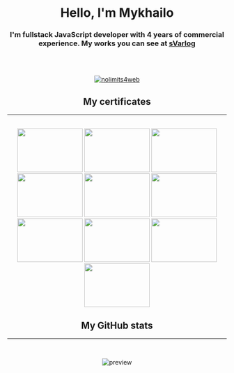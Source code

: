 <h1 align="center">Hello, I'm Mykhailo</h1>
<h3 align="center">I'm fullstack JavaScript developer with 4 years of commercial experience. My works you can see at <a href="https://svarlog.github.io/resume">sVarlog</a></h3>
<br />
<br />

<p align="center"> 
    <a href="https://github.com/ryo-ma/github-profile-trophy">
        <img src="https://github-profile-trophy.vercel.app/?username=svarlog&column=4&margin-w=15&margin-h=15" alt="nolimits4web" />
    </a> 
</p>

<h2 align="center">My certificates</h2>
<hr />
<br />

<div align="center">
    <img height="100" width="150" src="https://svarlog.github.io/resume/img/Education/Layout_certificate.jpg">
    <img height="100" width="150" src="https://svarlog.github.io/resume/img/Education/certificate_JS.jpg">
    <img height="100" width="150" src="https://svarlog.github.io/resume/img/Education/udemyJS.jpg">
    <img height="100" width="150" src="https://svarlog.github.io/resume/img/Education/udemyVue.jpg">
    <img height="100" width="150" src="https://svarlog.github.io/resume/img/Education/nodeJS_udemy.jpg">
    <img height="100" width="150" src="https://svarlog.github.io/resume/img/Education/git_udemy.jpg">
    <img height="100" width="150" src="https://svarlog.github.io/resume/img/Education/react-native-udemy.jpg">
    <img height="100" width="150" src="https://svarlog.github.io/resume/img/Education/TypeScript_udemy.jpg">
    <img height="100" width="150" src="https://svarlog.github.io/resume/img/Education/GraphQL_udemy.jpg">
    <img height="100" width="150" src="https://svarlog.github.io/resume/img/Education/electron_react_udemy.jpg">
</div>

<h2 align="center">My GitHub stats</h2>
<hr />
<br />
<p align="center">
    <img src="https://github-readme-stats.vercel.app/api/top-langs/?username=sVarlog&count_private=true&hide=tsql&langs_count=7&theme=material-palenight&layout=compact"alt="preview" />
</p>
